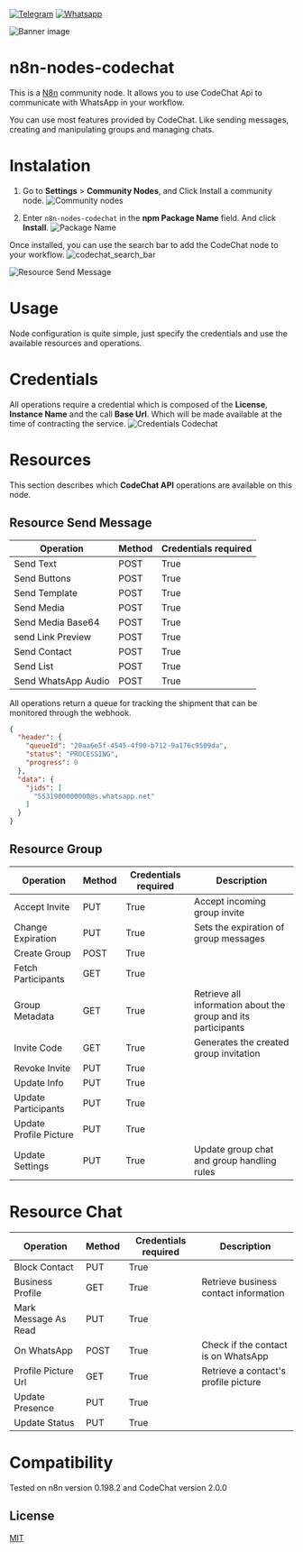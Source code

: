 [![Telegram](https://img.shields.io/badge/Group-Telegram-%2333C1FF)](https://t.me/codechatBR)
[![Whatsapp](https://img.shields.io/badge/WhatsApp-message-%2322BC18)](https://api.whatsapp.com/send?phone=5531995918699)

![Banner image](./assets/cover.png)

# n8n-nodes-codechat

This is a [N8n](https://community.n8n.io/) community node. It allows you to use CodeChat Api to communicate with WhatsApp in your workflow.

You can use most features provided by CodeChat. Like sending messages, creating and manipulating groups and managing chats.

# Instalation

1. Go to **Settings** > **Community Nodes**, and Click Install a community node.
![Community nodes](./assets/settings_community_nodes.png)

2. Enter `n8n-nodes-codechat` in the **npm Package Name** field. And click **Install**.
![Package Name](./assets/settings_community_nodes_codechat.png)

Once installed, you can use the search bar to add the CodeChat node to your workflow.
![codechat_search_bar](./assets/codechat_search_bar.png)

![Resource Send Message](./assets/resource_send_message.png)

# Usage

Node configuration is quite simple, just specify the credentials and use the available resources and operations.

# Credentials

All operations require a credential which is composed of the **License**, **Instance Name** and the call **Base Url**. Which will be made available at the time of contracting the service.
![Credentials Codechat](./assets/codechat_credentials.png)

# Resources

This section describes which **CodeChat API** operations are available on this node.

## Resource Send Message

| Operation           | Method | Credentials required |
| --------------------|--------|----------------------|
| Send Text           | POST   | True                 |
| Send Buttons        | POST   | True                 |
| Send Template       | POST   | True                 |
| Send Media          | POST   | True                 |
| Send Media Base64   | POST   | True                 |
| send Link Preview   | POST   | True                 |
| Send Contact        | POST   | True                 |
| Send List           | POST   | True                 |
| Send WhatsApp Audio | POST   | True                 |

All operations return a queue for tracking the shipment that can be monitored through the webhook.

```json
{
  "header": {
    "queueId": "20aa6e5f-4545-4f90-b712-9a176c9509da",
    "status": "PROCESSING",
    "progress": 0
  },
  "data": {
    "jids": [
      "5531900000000@s.whatsapp.net"
    ]
  }
}
```

## Resource Group

| Operation              | Method | Credentials required | Description                                                   |
| -----------------------|--------|----------------------|---------------------------------------------------------------|
| Accept Invite          | PUT    | True                 | Accept incoming group invite                                  |
| Change Expiration      | PUT    | True                 | Sets the expiration of group messages                         |
| Create Group           | POST   | True                 |                                                               |
| Fetch Participants     | GET    | True                 |                                                               |
| Group Metadata         | GET    | True                 | Retrieve all information about the group and its participants |
| Invite Code            | GET    | True                 | Generates the created group invitation                        |
| Revoke Invite          | PUT    | True                 |                                                               |
| Update Info            | PUT    | True                 |                                                               |
| Update Participants    | PUT    | True                 |                                                               |
| Update Profile Picture | PUT    | True                 |                                                               |
| Update Settings        | PUT    | True                 | Update group chat and group handling rules                    |

# Resource Chat

| Operation            | Method | Credentials required | Description                           |
|----------------------|--------|----------------------|---------------------------------------|
| Block Contact        | PUT    | True                 |                                       |
| Business Profile     | GET    | True                 | Retrieve business contact information |
| Mark Message As Read | PUT    | True                 |                                       |
| On WhatsApp          | POST   | True                 | Check if the contact is on WhatsApp   |
| Profile Picture Url  | GET    | True                 | Retrieve a contact's profile picture  |
| Update Presence      | PUT    | True                 |                                       |
| Update Status        | PUT    | True                 |                                       |

# Compatibility

Tested on n8n version 0.198.2 and CodeChat version 2.0.0

## License

[MIT](https://github.com/code-chat-br/n8n-node-codechat/blob/main/LICENSE.md)
